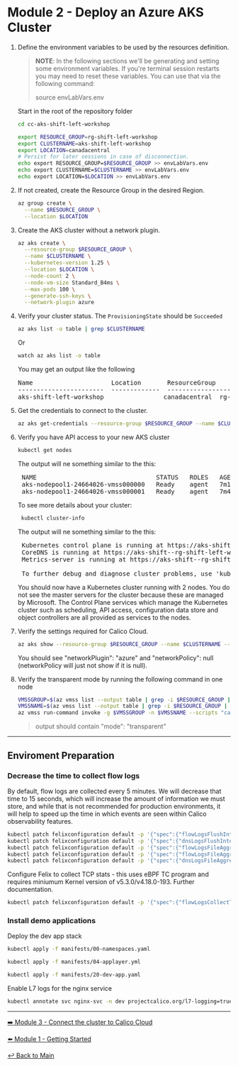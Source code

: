 # Module 2 - Deploy an Azure AKS Cluster

1. Define the environment variables to be used by the resources definition.

   > **NOTE**: In the following sections we'll be generating and setting some environment variables. If you're terminal session restarts you may need to reset these variables. You can use that via the following command:
   >
   > source envLabVars.env

   Start in the root of the repository folder

   ```bash
   cd cc-aks-shift-left-workshop
   ```

   ```bash
   export RESOURCE_GROUP=rg-shift-left-workshop
   export CLUSTERNAME=aks-shift-left-workshop
   export LOCATION=canadacentral
   # Persist for later sessions in case of disconnection.
   echo export RESOURCE_GROUP=$RESOURCE_GROUP >> envLabVars.env
   echo export CLUSTERNAME=$CLUSTERNAME >> envLabVars.env
   echo export LOCATION=$LOCATION >> envLabVars.env
   ```

2. If not created, create the Resource Group in the desired Region.

   ```bash
   az group create \
     --name $RESOURCE_GROUP \
     --location $LOCATION
   ```

3. Create the AKS cluster without a network plugin.

   ```bash
   az aks create \
     --resource-group $RESOURCE_GROUP \
     --name $CLUSTERNAME \
     --kubernetes-version 1.25 \
     --location $LOCATION \
     --node-count 2 \
     --node-vm-size Standard_B4ms \
     --max-pods 100 \
     --generate-ssh-keys \
     --network-plugin azure
   ```

4. Verify your cluster status. The `ProvisioningState` should be `Succeeded`

   ```bash
   az aks list -o table | grep $CLUSTERNAME
   ```

   Or

   ```bash
   watch az aks list -o table 
   ```

   You may get an output like the following

   <pre>
   Name                     Location       ResourceGroup              KubernetesVersion    CurrentKubernetesVersion    ProvisioningState    Fqdn
   -----------------------  -------------  -------------------------  -------------------  --------------------------  -------------------  -----------------------------------------------------------------------
   aks-shift-left-workshop                canadacentral  rg-shift-left-workshop                1.25                 1.25.6                      Succeeded          aks-shift--rg-shift-left-wo-03cfb8-z5n2y68t.hcp.canadacentral.azmk8s.io
   </pre>

5. Get the credentials to connect to the cluster.

   ```bash
   az aks get-credentials --resource-group $RESOURCE_GROUP --name $CLUSTERNAME
   ```

6. Verify you have API access to your new AKS cluster

   ```bash
   kubectl get nodes
   ```

   The output will ne something similar to the this:

   <pre>
    NAME                                STATUS   ROLES   AGE    VERSION
    aks-nodepool1-24664026-vmss000000   Ready    agent   7m1s   v1.25.6
    aks-nodepool1-24664026-vmss000001   Ready    agent   7m4s   v1.25.6
   </pre>

   To see more details about your cluster:

   ```bash
    kubectl cluster-info
   ```

   The output will ne something similar to the this:
   <pre>
    Kubernetes control plane is running at https://aks-shift--rg-shift-left-wo-03cfb8-z5n2y68t.hcp.canadacentral.azmk8s.io:443
    CoreDNS is running at https://aks-shift--rg-shift-left-wo-03cfb8-z5n2y68t.hcp.canadacentral.azmk8s.io:443/api/v1/namespaces/kube-system/services/kube-dns:dns/proxy
    Metrics-server is running at https://aks-shift--rg-shift-left-wo-03cfb8-z5n2y68t.hcp.canadacentral.azmk8s.io:443/api/v1/namespaces/kube-system/services/https:metrics-server:/proxy

    To further debug and diagnose cluster problems, use 'kubectl cluster-info dump'.
   </pre>

   You should now have a Kubernetes cluster running with 2 nodes. You do not see the master servers for the cluster because these are managed by Microsoft. The Control Plane services which manage the Kubernetes cluster such as scheduling, API access, configuration data store and object controllers are all provided as services to the nodes.

7. Verify the settings required for Calico Cloud.

   ```bash
   az aks show --resource-group $RESOURCE_GROUP --name $CLUSTERNAME --query 'networkProfile'
   ```

   You should see "networkPlugin": "azure" and "networkPolicy": null (networkPolicy will just not show if it is null).

8. Verify the transparent mode by running the following command in one node

   ```bash
   VMSSGROUP=$(az vmss list --output table | grep -i $RESOURCE_GROUP | awk -F ' ' '{print $2}')
   VMSSNAME=$(az vmss list --output table | grep -i $RESOURCE_GROUP | awk -F ' ' '{print $1}')
   az vmss run-command invoke -g $VMSSGROUP -n $VMSSNAME --scripts "cat /etc/cni/net.d/*" --command-id RunShellScript --instance-id 0 --query 'value[0].message' --output table
   ```

   > output should contain "mode": "transparent"

---

## Enviroment Preparation

### Decrease the time to collect flow logs

By default, flow logs are collected every 5 minutes. We will decrease that time to 15 seconds, which will increase the amount of information we must store, and while that is not recommended for production environments, it will help to speed up the time in which events are seen within Calico observability features.

```bash
kubectl patch felixconfiguration default -p '{"spec":{"flowLogsFlushInterval":"15s"}}'
kubectl patch felixconfiguration default -p '{"spec":{"dnsLogsFlushInterval":"15s"}}'
kubectl patch felixconfiguration default -p '{"spec":{"flowLogsFileAggregationKindForAllowed":1}}'
kubectl patch felixconfiguration default -p '{"spec":{"flowLogsFileAggregationKindForDenied":0}}'
kubectl patch felixconfiguration default -p '{"spec":{"dnsLogsFileAggregationKind":0}}'
```

Configure Felix to collect TCP stats - this uses eBPF TC program and requires miniumum Kernel version of v5.3.0/v4.18.0-193. Further documentation.

```bash
kubectl patch felixconfiguration default -p '{"spec":{"flowLogsCollectTcpStats":true}}'
```

### Install demo applications

Deploy the dev app stack

```bash
kubectl apply -f manifests/00-namespaces.yaml
```

```bash
kubectl apply -f manifests/04-applayer.yml
```

```bash
kubectl apply -f manifests/20-dev-app.yaml
```

Enable L7 logs for the nginx service

```bash
kubectl annotate svc nginx-svc -n dev projectcalico.org/l7-logging=true
```

---

[:arrow_right: Module 3 - Connect the cluster to Calico Cloud](module-3-connect-calicocloud.md) <br>

[:arrow_left: Module 1 - Getting Started](module-1-getting-started.md)

[:leftwards_arrow_with_hook: Back to Main](../README.md)  
